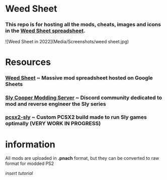# Weed Sheet
### This repo is for hosting all the mods, cheats, images and icons in the [Weed Sheet spreadsheet]().

![Weed Sheet in 2022](Media/Screenshots/weed sheet.jpg)
# Resources
### [Weed Sheet](https://docs.google.com/spreadsheets/d/12eUPni-GbMofoGcAvGEoB3BGuzlzkY7DaH_3v3yMG78/) ~ Massive mod spreadsheet hosted on Google Sheets
### [Sly Cooper Modding Server](https://discord.gg/gh5xwfj) ~ Discord community dedicated to mod and reverse engineer the Sly series
### [pcsx2-sly](https://github.com/zzamizz/pcsx2-sly) ~ Custom PCSX2 build made to run Sly games optimally (VERY WORK IN PROGRESS)

# information
All mods are uploaded in **.pnach** format, but they can be converted to raw format for modded PS2





*insert tutorial*
